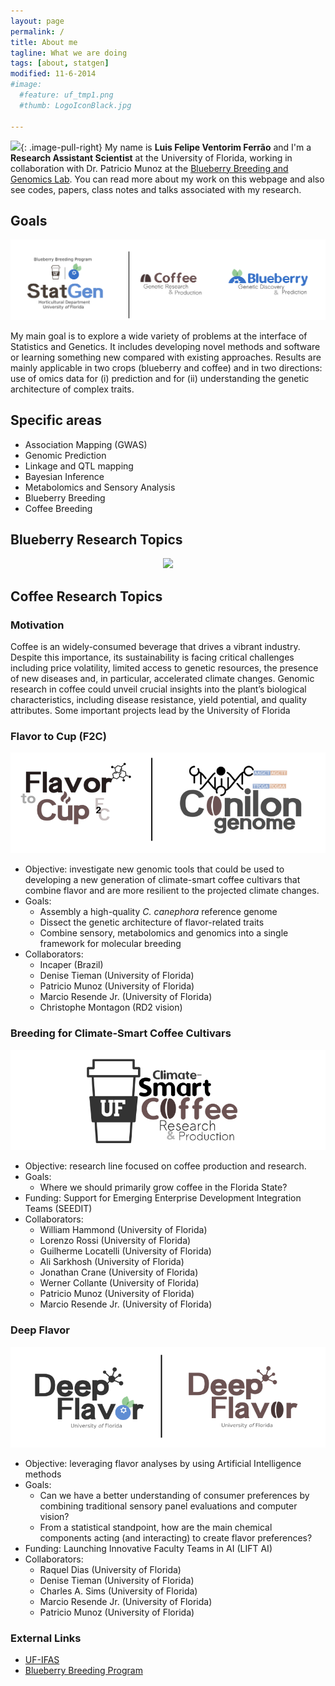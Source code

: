 ```yaml
---
layout: page
permalink: /
title: About me
tagline: What we are doing
tags: [about, statgen]
modified: 11-6-2014
#image:
  #feature: uf_tmp1.png
  #thumb: LogoIconBlack.jpg

---
```


<img src="{{ site.url }}/images/felipe2.jpg" width="120">{: .image-pull-right}  My name is **Luis Felipe Ventorim Ferrão** and I'm a **Research Assistant Scientist** at the University of Florida, working in collaboration with Dr. Patricio Munoz at the [Blueberry Breeding and Genomics Lab](https://www.blueberrybreeding.com/). You can read more about my work on this webpage and also see codes, papers, class notes and talks associated with my research.

## Goals

<p align="center">
  <img src="/images/all.png" />
</p>

My main goal is to explore a wide variety of problems at the interface of Statistics and Genetics. It includes developing novel methods and software or learning something new compared with existing approaches. Results are mainly applicable in two crops (blueberry and coffee) and in two directions: use of omics data for (i) prediction and for (ii) understanding the genetic architecture of complex traits.


## Specific areas

- Association Mapping (GWAS)
- Genomic Prediction
- Linkage and QTL mapping
- Bayesian Inference
- Metabolomics and Sensory Analysis
- Blueberry Breeding
- Coffee Breeding

## Blueberry Research Topics

<p align="center">
  <img src="/images/logo2.png" />
</p>

## Coffee Research Topics

### Motivation

Coffee is an widely-consumed beverage that drives a vibrant industry.  Despite this importance, its sustainability is facing critical challenges including price volatility, limited access to genetic resources, the presence of new diseases and, in particular, accelerated climate changes. Genomic research in coffee could unveil crucial insights into the plant’s biological characteristics, including disease resistance, yield potential, and quality attributes. Some important projects lead by the University of Florida

### Flavor to Cup (F2C)

<p align="center">
  <img src="./coffee_logo.png" />
</p>

- Objective: investigate new genomic tools that could be used to developing a new generation of climate-smart coffee cultivars that combine flavor and are more resilient to the projected climate changes.
- Goals: 
  + Assembly a high-quality _C. canephora_ reference genome
  + Dissect the genetic architecture of flavor-related traits
  + Combine sensory, metabolomics and genomics into a single framework for molecular breeding
- Collaborators: 
  + Incaper (Brazil)
  + Denise Tieman (University of Florida)
  + Patricio Munoz (University of Florida)
  + Marcio Resende Jr. (University of Florida)
  + Christophe Montagon (RD2 vision)

### Breeding for Climate-Smart Coffee Cultivars

<p align="center">
  <img src="./coffee_logo2.png" />
</p>

- Objective: research line focused on coffee production and research.
- Goals:
  + Where we should primarily grow coffee in the Florida State?
- Funding: Support for Emerging Enterprise Development Integration Teams (SEEDIT)
- Collaborators: 
  + William Hammond (University of Florida)
  + Lorenzo Rossi (University of Florida)
  + Guilherme Locatelli (University of Florida)
  + Ali Sarkhosh (University of Florida)
  + Jonathan Crane (University of Florida)
  + Werner Collante (University of Florida)
  + Patricio Munoz (University of Florida)
  + Marcio Resende Jr. (University of Florida)
 
### Deep Flavor

<p align="center">
  <img src="./coffee_logo3.png" />
</p>

- Objective: leveraging flavor analyses by using Artificial Intelligence methods
- Goals:
  + Can we have a better understanding of consumer preferences by combining traditional sensory panel evaluations and computer vision?
  + From a statistical standpoint, how are the main chemical components acting (and interacting) to create flavor preferences?
- Funding: Launching Innovative Faculty Teams in AI (LIFT AI)
- Collaborators: 
  + Raquel Dias (University of Florida)
  + Denise Tieman (University of Florida)
  + Charles A. Sims (University of Florida)
  + Marcio Resende Jr. (University of Florida)
  +  Patricio Munoz (University of Florida)







### External Links
- [UF-IFAS](https://hos.ifas.ufl.edu/people/on-campus-faculty/)
- [Blueberry Breeding Program](https://www.blueberrybreeding.com/)


